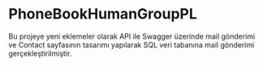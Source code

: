 # PhoneBookHumanGroupPL
Bu projeye yeni eklemeler olarak API ile Swagger üzerinde mail gönderimi ve Contact sayfasının tasarımı yapılarak 
SQL veri tabanına mail gönderimi gerçekleştirilmiştir.
